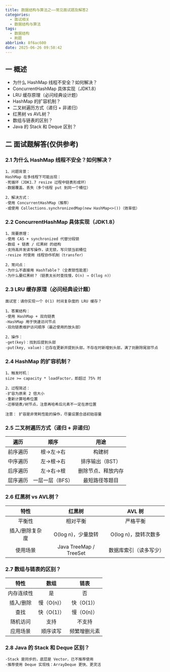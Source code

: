 ```yaml
---
title: 数据结构与算法之——常见面试题及解答2
categories:
  - 面试相关
  - 数据结构与算法
tags:
  - 数据结构
  - 刷题
abbrlink: 8f6ac600
date: 2025-06-26 09:58:42
---
```

## 一 概述

* 为什么 HashMap 线程不安全？如何解决？
* ConcurrentHashMap 具体实现（JDK1.8）
* LRU 缓存原理（必问经典设计题）
* HashMap 的扩容机制？
* 二叉树遍历方式（递归 + 非递归）<!--more-->
* 红黑树 vs AVL树？
* 数组与链表的区别？
* Java 的 Stack 和 Deque 区别？

## 二 面试题解答(仅供参考)

### 2.1 为什么 HashMap 线程不安全？如何解决？

```
1、问题背景：
HashMap 在多线程下可能出现：
-死循环（JDK1.7 resize 过程中链表形成环）
-数据覆盖、丢失（多个线程 put 到同一个桶位）

2、解决方式：
-使用 ConcurrentHashMap（推荐）
-或使用 Collections.synchronizedMap(new HashMap<>())（效率低）
```

### 2.2 ConcurrentHashMap 具体实现（JDK1.8）

```
1、简要原理：
-使用 CAS + synchronized 代替分段锁
-数组 + 链表 / 红黑树 的结构
-支持高并发读写操作，读无锁，写只锁当前桶位
-resize 时使用 线程协作机制（transfer）

2、常问点：
-为什么不直接用 HashTable？（全表锁性能差）
-为什么要红黑树？（链表太长时查找慢，O(n) → O(log n)）
```

### 2.3 LRU 缓存原理（必问经典设计题）

```
面试官：请你实现一个 O(1) 时间复杂度的 LRU 缓存？

1、答案结构：
-使用 HashMap + 双向链表
-HashMap 用于快速访问节点
-双向链表维护访问顺序（最近使用的放头部）

2、操作：
-get(key)：找到后提到头部
-put(key, value)：已存在更新并提到头部，不存在时新增到头部，满了则删除尾部节点
```

### 2.4 HashMap 的扩容机制？

```
1、触发时机： 
size >= capacity * loadFactor，即超过 75% 时

2、过程简述：
-扩容为原来 2 倍大小
-重新计算哈希位置
-迁移链表/树节点，注意再哈希后元素不一定在原位置

注意： 扩容是非常耗性能的操作，尽量设置合适初始容量
```

### 2.5 二叉树遍历方式（递归 + 非递归）

|   遍历   |      顺序       |        用途        |
| :------: | :-------------: | :----------------: |
| 前序遍历 |    根→左→右     |       构建树       |
| 中序遍历 |    左→根→右     |  排序输出（BST）   |
| 后序遍历 |    左→右→根     | 删除节点、释放内存 |
| 层序遍历 | 一层一层（BFS） |   最短路径等题目   |

### 2.6 红黑树 vs AVL树？

|      特性       |         红黑树         |         AVL 树         |
| :-------------: | :--------------------: | :--------------------: |
|     平衡性      |        相对平衡        |        严格平衡        |
| 插入/删除复杂度 |   O(log n)，少量旋转   |  O(log n)，旋转次数多  |
|    使用场景     | Java TreeMap / TreeSet | 数据库索引（读多写少） |

### 2.7 数组与链表的区别？

|    特性    |    数组    |     链表     |
| :--------: | :--------: | :----------: |
| 内存连续性 |     是     |      否      |
| 插入/删除  | 慢（O(n)） |  快（O(1)）  |
|    查找    | 快（O(1)） |  慢（O(n)）  |
|  随机访问  |    支持    |    不支持    |
|  应用场景  |  顺序读写  | 频繁增删元素 |

### 2.8 Java 的 Stack 和 Deque 区别？

```
-Stack 是同步的，底层是 Vector，已不推荐使用
-推荐使用 Deque 实现栈：ArrayDeque 更快、更灵活
```

